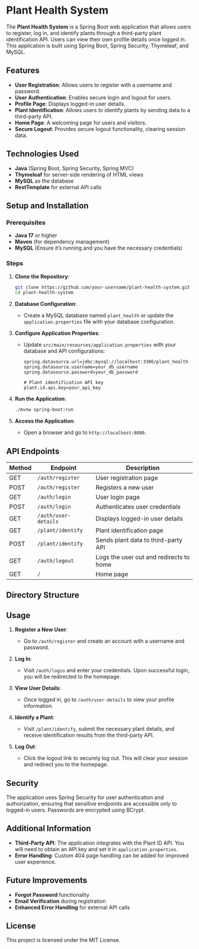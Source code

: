 # Plant Health System

The **Plant Health System** is a Spring Boot web application that allows users to register, log in, and identify plants through a third-party plant identification API. Users can view their own profile details once logged in. This application is built using Spring Boot, Spring Security, Thymeleaf, and MySQL.

## Features

- **User Registration**: Allows users to register with a username and password.
- **User Authentication**: Enables secure login and logout for users.
- **Profile Page**: Displays logged-in user details.
- **Plant Identification**: Allows users to identify plants by sending data to a third-party API.
- **Home Page**: A welcoming page for users and visitors.
- **Secure Logout**: Provides secure logout functionality, clearing session data.

## Technologies Used

- **Java** (Spring Boot, Spring Security, Spring MVC)
- **Thymeleaf** for server-side rendering of HTML views
- **MySQL** as the database
- **RestTemplate** for external API calls

## Setup and Installation

### Prerequisites

- **Java 17** or higher
- **Maven** (for dependency management)
- **MySQL** (Ensure it’s running and you have the necessary credentials)

### Steps

1. **Clone the Repository**:

    ```bash
    git clone https://github.com/your-username/plant-health-system.git
    cd plant-health-system
    ```

2. **Database Configuration**:
   - Create a MySQL database named `plant_health` or update the `application.properties` file with your database configuration.

3. **Configure Application Properties**:
   - Update `src/main/resources/application.properties` with your database and API configurations:

     ```properties
     spring.datasource.url=jdbc:mysql://localhost:3306/plant_health
     spring.datasource.username=your_db_username
     spring.datasource.password=your_db_password

     # Plant identification API key
     plant.id.api.key=your_api_key
     ```

4. **Run the Application**:
    ```bash
    ./mvnw spring-boot:run
    ```

5. **Access the Application**:
   - Open a browser and go to `http://localhost:8080`.

## API Endpoints

| Method | Endpoint               | Description                               |
|--------|-------------------------|-------------------------------------------|
| GET    | `/auth/register`        | User registration page                    |
| POST   | `/auth/register`        | Registers a new user                      |
| GET    | `/auth/login`           | User login page                           |
| POST   | `/auth/login`           | Authenticates user credentials            |
| GET    | `/auth/user-details`    | Displays logged-in user details           |
| GET    | `/plant/identify`       | Plant identification page                 |
| POST   | `/plant/identify`       | Sends plant data to third-party API       |
| GET    | `/auth/logout`          | Logs the user out and redirects to home   |
| GET    | `/`                     | Home page                                 |

## Directory Structure

## Usage

1. **Register a New User**:
   - Go to `/auth/register` and create an account with a username and password.

2. **Log In**:
   - Visit `/auth/login` and enter your credentials. Upon successful login, you will be redirected to the homepage.

3. **View User Details**:
   - Once logged in, go to `/auth/user-details` to view your profile information.

4. **Identify a Plant**:
   - Visit `/plant/identify`, submit the necessary plant details, and receive identification results from the third-party API.

5. **Log Out**:
   - Click the logout link to securely log out. This will clear your session and redirect you to the homepage.

## Security

The application uses Spring Security for user authentication and authorization, ensuring that sensitive endpoints are accessible only to logged-in users. Passwords are encrypted using BCrypt.

## Additional Information

- **Third-Party API**: The application integrates with the Plant ID API. You will need to obtain an API key and set it in `application.properties`.
- **Error Handling**: Custom 404 page handling can be added for improved user experience.

## Future Improvements

- **Forgot Password** functionality
- **Email Verification** during registration
- **Enhanced Error Handling** for external API calls

## License

This project is licensed under the MIT License.

